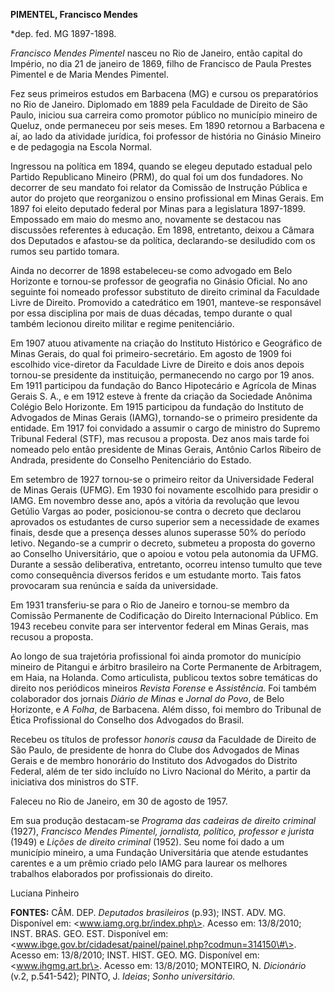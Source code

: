**PIMENTEL, Francisco Mendes**

\*dep. fed. MG 1897-1898.

*Francisco Mendes Pimentel* nasceu no Rio de Janeiro, então capital do
Império, no dia 21 de janeiro de 1869, filho de Francisco de Paula
Prestes Pimentel e de Maria Mendes Pimentel.

Fez seus primeiros estudos em Barbacena (MG) e cursou os preparatórios
no Rio de Janeiro. Diplomado em 1889 pela Faculdade de Direito de São
Paulo, iniciou sua carreira como promotor público no município mineiro
de Queluz, onde permaneceu por seis meses. Em 1890 retornou a Barbacena
e aí, ao lado da atividade jurídica, foi professor de história no
Ginásio Mineiro e de pedagogia na Escola Normal.

Ingressou na política em 1894, quando se elegeu deputado estadual pelo
Partido Republicano Mineiro (PRM), do qual foi um dos fundadores. No
decorrer de seu mandato foi relator da Comissão de Instrução Pública e
autor do projeto que reorganizou o ensino profissional em Minas Gerais.
Em 1897 foi eleito deputado federal por Minas para a legislatura
1897-1899. Empossado em maio do mesmo ano, novamente se destacou nas
discussões referentes à educação. Em 1898, entretanto, deixou a Câmara
dos Deputados e afastou-se da política, declarando-se desiludido com os
rumos seu partido tomara.

Ainda no decorrer de 1898 estabeleceu-se como advogado em Belo Horizonte
e tornou-se professor de geografia no Ginásio Oficial. No ano seguinte
foi nomeado professor substituto de direito criminal da Faculdade Livre
de Direito. Promovido a catedrático em 1901, manteve-se responsável por
essa disciplina por mais de duas décadas, tempo durante o qual também
lecionou direito militar e regime penitenciário.

Em 1907 atuou ativamente na criação do Instituto Histórico e Geográfico
de Minas Gerais, do qual foi primeiro-secretário. Em agosto de 1909 foi
escolhido vice-diretor da Faculdade Livre de Direito e dois anos depois
tornou-se presidente da instituição, permanecendo no cargo por 19 anos.
Em 1911 participou da fundação do Banco Hipotecário e Agrícola de Minas
Gerais S. A., e em 1912 esteve à frente da criação da Sociedade Anônima
Colégio Belo Horizonte. Em 1915 participou da fundação do Instituto de
Advogados de Minas Gerais (IAMG), tornando-se o primeiro presidente da
entidade. Em 1917 foi convidado a assumir o cargo de ministro do Supremo
Tribunal Federal (STF), mas recusou a proposta. Dez anos mais tarde foi
nomeado pelo então presidente de Minas Gerais, Antônio Carlos Ribeiro de
Andrada, presidente do Conselho Penitenciário do Estado.

Em setembro de 1927 tornou-se o primeiro reitor da Universidade Federal
de Minas Gerais (UFMG). Em 1930 foi novamente escolhido para presidir o
IAMG. Em novembro desse ano, após a vitória da revolução que levou
Getúlio Vargas ao poder, posicionou-se contra o decreto que declarou
aprovados os estudantes de curso superior sem a necessidade de exames
finais, desde que a presença desses alunos superasse 50% do período
letivo. Negando-se a cumprir o decreto, submeteu a proposta do governo
ao Conselho Universitário, que o apoiou e votou pela autonomia da UFMG.
Durante a sessão deliberativa, entretanto, ocorreu intenso tumulto que
teve como consequência diversos feridos e um estudante morto. Tais fatos
provocaram sua renúncia e saída da universidade.

Em 1931 transferiu-se para o Rio de Janeiro e tornou-se membro da
Comissão Permanente de Codificação do Direito Internacional Público. Em
1943 recebeu convite para ser interventor federal em Minas Gerais, mas
recusou a proposta.

Ao longo de sua trajetória profissional foi ainda promotor do município
mineiro de Pitangui e árbitro brasileiro na Corte Permanente de
Arbitragem, em Haia, na Holanda. Como articulista, publicou textos sobre
temáticas do direito nos periódicos mineiros *Revista Forense* e
*Assistência.* Foi também colaborador dos jornais *Diário de Minas* e
*Jornal do Povo*, de Belo Horizonte, e *A Folha*, de Barbacena. Além
disso, foi membro do Tribunal de Ética Profissional do Conselho dos
Advogados do Brasil.

Recebeu os títulos de professor *honoris causa* da Faculdade de Direito
de São Paulo, de presidente de honra do Clube dos Advogados de Minas
Gerais e de membro honorário do Instituto dos Advogados do Distrito
Federal, além de ter sido incluído no Livro Nacional do Mérito, a partir
da iniciativa dos ministros do STF.

Faleceu no Rio de Janeiro, em 30 de agosto de 1957.

Em sua produção destacam-se *Programa das cadeiras de direito criminal*
(1927), *Francisco Mendes Pimentel, jornalista, político, professor e
jurista* (1949) e *Lições de direito criminal* (1952). Seu nome foi dado
a um município mineiro, a uma Fundação Universitária que atende
estudantes carentes e a um prêmio criado pelo IAMG para laurear os
melhores trabalhos elaborados por profissionais do direito.

Luciana Pinheiro

**FONTES:** CÂM. DEP. *Deputados brasileiros* (p.93); INST. ADV. MG.
Disponível em: \<www.iamg.org.br/index.php\>. Acesso em: 13/8/2010;
INST. BRAS. GEO. EST. Disponível em:
\<www.ibge.gov.br/cidadesat/painel/painel.php?codmun=314150\#\>. Acesso
em: 13/8/2010; INST. HIST. GEO. MG. Disponível em: \<www.ihgmg.art.br\>.
Acesso em: 13/8/2010; MONTEIRO, N. *Dicionário* (v.2, p.541-542); PINTO,
J. *Ideias*; *Sonho universitário.*

